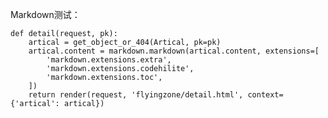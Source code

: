 Markdown测试：

    def detail(request, pk):
        artical = get_object_or_404(Artical, pk=pk)
        artical.content = markdown.markdown(artical.content, extensions=[
            'markdown.extensions.extra',
            'markdown.extensions.codehilite',
            'markdown.extensions.toc',
        ])
        return render(request, 'flyingzone/detail.html', context={'artical': artical})